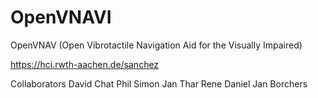 # OpenVNAVI
OpenVNAV (Open Vibrotactile Navigation Aid for the Visually Impaired)

https://hci.rwth-aachen.de/sanchez

Collaborators
David
Chat
Phil
Simon
Jan Thar
Rene
Daniel
Jan Borchers
